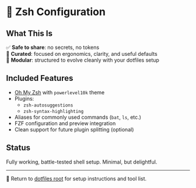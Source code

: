 # 🐚 Zsh Configuration

## What This Is

✅ **Safe to share**: no secrets, no tokens  
🧠 **Curated**: focused on ergonomics, clarity, and useful defaults  
🧩 **Modular**: structured to evolve cleanly with your dotfiles setup

## Included Features

- [Oh My Zsh](https://ohmyz.sh/) with `powerlevel10k` theme
- Plugins:
    - `zsh-autosuggestions`
    - `zsh-syntax-highlighting`
- Aliases for commonly used commands (`bat`, `ls`, etc.)
- FZF configuration and preview integration
- Clean support for future plugin splitting (optional)

## Status

Fully working, battle-tested shell setup. Minimal, but delightful.

---

🧩 Return to [dotfiles root](../README.md) for setup instructions and tool list.